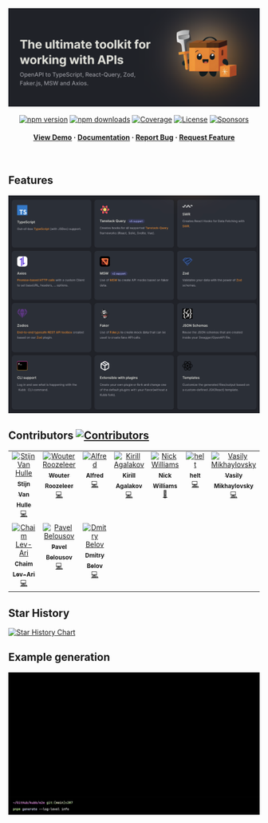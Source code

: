 <div style="text-align: center;">

<img src="https://raw.githubusercontent.com/kubb-labs/kubb/main/assets/banner.png" alt="logo"  height="auto" />

[![npm version][npm-version-src]][npm-version-href]
[![npm downloads][npm-downloads-src]][npm-downloads-href]
[![Coverage][coverage-src]][coverage-href]
[![License][license-src]][license-href]
[![Sponsors][sponsors-src]][sponsors-href]

</p>

<h4>
    <a href="https://codesandbox.io/s/github/kubb-labs/kubb/tree/alpha/examples/typescript" target="_blank">View Demo</a>
    <span> · </span>
      <a href="https://kubb.dev/" target="_blank">Documentation</a>
    <span> · </span>
      <a href="https://github.com/kubb-labs/kubb/issues/" target="_blank">Report Bug</a>
    <span> · </span>
      <a href="https://github.com/kubb-labs/kubb/issues/" target="_blank">Request Feature</a>
  </h4>
</div>

<br />

## Features

<div align="center">
  <img src="https://raw.githubusercontent.com/kubb-labs/kubb/main/assets/features.png" alt="features"  height="auto" />
</div>

## Contributors [![Contributors][contributors-src]][contributors-href]

<!-- ALL-CONTRIBUTORS-LIST:START - Do not remove or modify this section -->
<!-- prettier-ignore-start -->
<!-- markdownlint-disable -->
<table>
  <tbody>
    <tr>
      <td align="center" valign="top" width="14.28%"><a href="http://www.stijnvanhulle.be"><img src="https://avatars.githubusercontent.com/u/5904681?v=4?s=100" width="100px;" alt="Stijn Van Hulle"/><br /><sub><b>Stijn Van Hulle</b></sub></a><br /><a href="https://github.com/kubb-labs/kubb/commits?author=stijnvanhulle" title="Code">💻</a></td>
      <td align="center" valign="top" width="14.28%"><a href="https://fosstodon.org/@xphentom"><img src="https://avatars.githubusercontent.com/u/5096867?v=4?s=100" width="100px;" alt="Wouter Roozeleer"/><br /><sub><b>Wouter Roozeleer</b></sub></a><br /><a href="https://github.com/kubb-labs/kubb/commits?author=xPhentom" title="Code">💻</a></td>
      <td align="center" valign="top" width="14.28%"><a href="https://aluc.io/"><img src="https://avatars.githubusercontent.com/u/15520015?v=4?s=100" width="100px;" alt="Alfred"/><br /><sub><b>Alfred</b></sub></a><br /><a href="https://github.com/kubb-labs/kubb/commits?author=b6pzeusbc54tvhw5jgpyw8pwz2x6gs" title="Code">💻</a></td>
      <td align="center" valign="top" width="14.28%"><a href="https://github.com/raveclassic"><img src="https://avatars.githubusercontent.com/u/1743568?v=4?s=100" width="100px;" alt="Kirill Agalakov"/><br /><sub><b>Kirill Agalakov</b></sub></a><br /><a href="https://github.com/kubb-labs/kubb/commits?author=raveclassic" title="Code">💻</a></td>
      <td align="center" valign="top" width="14.28%"><a href="http://wicky.nillia.ms"><img src="https://avatars.githubusercontent.com/u/1091390?v=4?s=100" width="100px;" alt="Nick Williams"/><br /><sub><b>Nick Williams</b></sub></a><br /><a href="https://github.com/kubb-labs/kubb/commits?author=WickyNilliams" title="Documentation">📖</a></td>
      <td align="center" valign="top" width="14.28%"><a href="https://github.com/helt"><img src="https://avatars.githubusercontent.com/u/1732112?v=4?s=100" width="100px;" alt="helt"/><br /><sub><b>helt</b></sub></a><br /><a href="https://github.com/kubb-labs/kubb/commits?author=helt" title="Code">💻</a></td>
      <td align="center" valign="top" width="14.28%"><a href="https://github.com/Ti-webdev"><img src="https://avatars.githubusercontent.com/u/478565?v=4?s=100" width="100px;" alt="Vasily Mikhaylovsky"/><br /><sub><b>Vasily Mikhaylovsky</b></sub></a><br /><a href="https://github.com/kubb-labs/kubb/commits?author=Ti-webdev" title="Code">💻</a></td>
    </tr>
    <tr>
      <td align="center" valign="top" width="14.28%"><a href="https://github.com/chiptus"><img src="https://avatars.githubusercontent.com/u/1381655?v=4?s=100" width="100px;" alt="Chaim Lev-Ari"/><br /><sub><b>Chaim Lev-Ari</b></sub></a><br /><a href="https://github.com/kubb-labs/kubb/commits?author=chiptus" title="Code">💻</a></td>
      <td align="center" valign="top" width="14.28%"><a href="http://projects.pafnuty.name"><img src="https://avatars.githubusercontent.com/u/1635679?v=4?s=100" width="100px;" alt="Pavel Belousov"/><br /><sub><b>Pavel Belousov</b></sub></a><br /><a href="https://github.com/kubb-labs/kubb/commits?author=pafnuty" title="Code">💻</a></td>
      <td align="center" valign="top" width="14.28%"><a href="https://github.com/dmitry-blackwave"><img src="https://avatars.githubusercontent.com/u/5526543?v=4?s=100" width="100px;" alt="Dmitry Belov"/><br /><sub><b>Dmitry Belov</b></sub></a><br /><a href="https://github.com/kubb-labs/kubb/commits?author=dmitry-blackwave" title="Code">💻</a></td>
    </tr>
  </tbody>
</table>

<!-- markdownlint-restore -->
<!-- prettier-ignore-end -->

<!-- ALL-CONTRIBUTORS-LIST:END -->
<!-- prettier-ignore-start -->
<!-- markdownlint-disable -->

<!-- markdownlint-restore -->
<!-- prettier-ignore-end -->

<!-- ALL-CONTRIBUTORS-LIST:END -->

## Star History

<a href="https://star-history.com/#kubb-labs/kubb&Date">
  <picture>
    <source media="(prefers-color-scheme: dark)" srcset="https://api.star-history.com/svg?repos=kubb-labs/kubb&type=Date&theme=dark" />
    <source media="(prefers-color-scheme: light)" srcset="https://api.star-history.com/svg?repos=kubb-labs/kubb&type=Date" />
    <img alt="Star History Chart" src="https://api.star-history.com/svg?repos=kubb-labs/kubb&type=Date" />
  </picture>
</a>

## Example generation

<img src="/assets/kubb-generate.gif" style="{ display: 'inline' }" alt="Kubb generation" />

<!-- Badges -->

[npm-version-src]: https://img.shields.io/npm/v/@kubb/core?flat&colorA=18181B&colorB=f58517
[npm-version-href]: https://npmjs.com/package/@kubb/core
[npm-downloads-src]: https://img.shields.io/npm/dm/@kubb/core?flat&colorA=18181B&colorB=f58517
[npm-downloads-href]: https://npmjs.com/package/@kubb/core
[license-src]: https://img.shields.io/github/license/kubb-labs/kubb.svg?flat&colorA=18181B&colorB=f58517
[license-href]: https://github.com/kubb-labs/kubb/blob/main/LICENSE
[build-src]: https://img.shields.io/github/actions/workflow/status/kubb-labs/kubb/ci.yaml?style=flat&colorA=18181B&colorB=f58517
[build-href]: https://www.npmjs.com/package/@kubb/core
[minified-src]: https://img.shields.io/bundlephobia/min/@kubb/core?style=flat&colorA=18181B&colorB=f58517
[minified-href]: https://www.npmjs.com/package/@kubb/core
[coverage-src]: https://img.shields.io/codecov/c/github/kubb-labs/kubb?style=flat&colorA=18181B&colorB=f58517
[coverage-href]: https://www.npmjs.com/package/@kubb/core
[contributors-src]: https://img.shields.io/github/contributors/stijnvanhulle/kubb?style=flat&colorA=18181B&colorB=f58517&label=%20
[contributors-href]: #contributors-
[sponsors-src]: https://img.shields.io/github/sponsors/stijnvanhulle?style=flat&colorA=18181B&colorB=f58517
[sponsors-href]: https://github.com/sponsors/stijnvanhulle/
